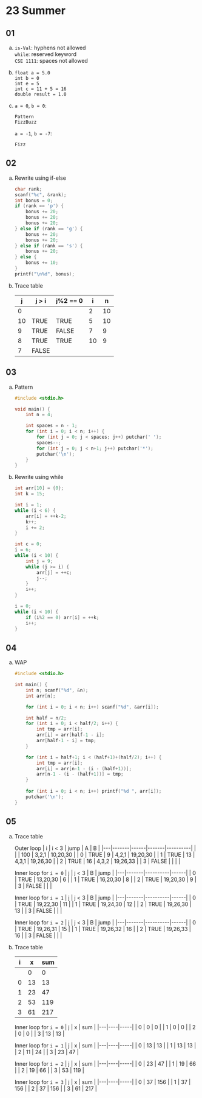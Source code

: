 <style scoped>
ol li {
    list-style-type: lower-alpha;
}
</style>

# 23 Summer

## 01

1. `is-Val`: hyphens not allowed  
   `while`: reserved keyword  
   `CSE 1111`: spaces not allowed

2. `float a = 5.0`  
   `int b = 0`  
   `int e = 5`  
   `int c = 11 + 5 = 16`  
   `double result = 1.0`

3. `a = 0`, `b = 0`:
   ```
   Pattern
   FizzBuzz
   ```
   
   `a = -1`, `b = -7`:
   ```
   Fizz
   ```


## 02

1. Rewrite using if-else
   ```c
   char rank;
   scanf("%c", &rank);
   int bonus = 0;
   if (rank == 'p') {
       bonus += 20;
       bonus += 20;
       bonus += 20;
   } else if (rank == 'g') {
       bonus += 20;
       bonus += 20;
   } else if (rank == 's') {
       bonus += 20;
   } else {
       bonus += 10;
   }
   printf("\n%d", bonus);
   ```
   
2. Trace table

   |  j | j > i | j%2 == 0 |  i |  n |
   |----|-------|----------|----|----|
   |  0 |       |          |  2 | 10 |
   | 10 | TRUE  | TRUE     |  5 | 10 |
   |  9 | TRUE  | FALSE    |  7 |  9 |
   |  8 | TRUE  | TRUE     | 10 |  9 |
   |  7 | FALSE |          |    |    |


## 03

1. Pattern
   ```c
   #include <stdio.h>

   void main() {
       int n = 4;

       int spaces = n - 1;
       for (int i = 0; i < n; i++) {
           for (int j = 0; j < spaces; j++) putchar(' ');
           spaces--;
           for (int j = 0; j < n+1; j++) putchar('*');
           putchar('\n');
       }
   }
   ```
   
2. Rewrite using while
   ```c
   int arr[10] = {0};
   int k = 15;

   int i = 1;
   while (i < 6) {
       arr[i] = ++k-2;
       k++;
       i += 2;
   }

   int c = 0;
   i = 6;
   while (i < 10) {
       int j = 9;
       while (j >= i) {
           arr[j] = ++c;
           j--;
       }
       i++;
   }

   i = 0;
   while (i < 10) {
       if (i%2 == 0) arr[i] = ++k;
       i++;
   }
   ```


## 04

1. WAP
   ```c
   #include <stdio.h>

   int main() {
       int n; scanf("%d", &n);
       int arr[n];

       for (int i = 0; i < n; i++) scanf("%d", &arr[i]);

       int half = n/2;
       for (int i = 0; i < half/2; i++) {
           int tmp = arr[i];
           arr[i] = arr[half-1 - i];
           arr[half-1 - i] = tmp;
       }

       for (int i = half+1; i < (half+1)+(half/2); i++) {
           int tmp = arr[i];
           arr[i] = arr[n-1 - (i - (half+1))];
           arr[n-1 - (i - (half+1))] = tmp;
       }
    
       for (int i = 0; i < n; i++) printf("%d ", arr[i]);
       putchar('\n');
   }
   ```


## 05

1. Trace table

   Outer loop
   | i | i < 3 | jump | A     | B        |
   |---|-------|------|-------|----------|
   |   |       |  100 | 3,2,1 | 10,20,30 |
   | 0 | TRUE  |    9 | 4,2,1 | 19,20,30 |
   | 1 | TRUE  |   13 | 4,3,1 | 19,26,30 |
   | 2 | TRUE  |   16 | 4,3,2 | 19,26,33 |
   | 3 | FALSE |      |       |          |
   
   Inner loop for `i = 0`
   | j | j < 3 | B        | jump |
   |---|-------|----------|------|
   | 0 | TRUE  | 13,20,30 |    6 |
   | 1 | TRUE  | 16,20,30 |    8 |
   | 2 | TRUE  | 19,20,30 |    9 |
   | 3 | FALSE |          |      |
   
   Inner loop for `i = 1`
   | j | j < 3 | B        | jump |
   |---|-------|----------|------|
   | 0 | TRUE  | 19,22,30 |   11 |
   | 1 | TRUE  | 19,24,30 |   12 |
   | 2 | TRUE  | 19,26,30 |   13 |
   | 3 | FALSE |          |      |

   Inner loop for `i = 2`
   | j | j < 3 | B        | jump |
   |---|-------|----------|------|
   | 0 | TRUE  | 19,26,31 |   15 |
   | 1 | TRUE  | 19,26,32 |   16 |
   | 2 | TRUE  | 19,26,33 |   16 |
   | 3 | FALSE |          |      |

2. Trace table

   | i |  x | sum |
   |---|----|-----|
   |   |  0 |   0 |
   | 0 | 13 |  13 |
   | 1 | 23 |  47 |
   | 2 | 53 | 119 |
   | 3 | 61 | 217 |

   Inner loop for `i = 0`
   | j |  x | sum |
   |---|----|-----|
   | 0 |  0 |   0 |
   | 1 |  0 |   0 |
   | 2 |  0 |   0 |
   | 3 | 13 |  13 |

   Inner loop for `i = 1`
   | j |  x | sum |
   |---|----|-----|
   | 0 | 13 |  13 |
   | 1 | 13 |  13 |
   | 2 | 11 |  24 |
   | 3 | 23 |  47 |

   Inner loop for `i = 2`
   | j |  x | sum |
   |---|----|-----|
   | 0 | 23 |  47 |
   | 1 | 19 |  66 |
   | 2 | 19 |  66 |
   | 3 | 53 | 119 |

   Inner loop for `i = 3`
   | j |  x | sum |
   |---|----|-----|
   | 0 | 37 | 156 |
   | 1 | 37 | 156 |
   | 2 | 37 | 156 |
   | 3 | 61 | 217 |
